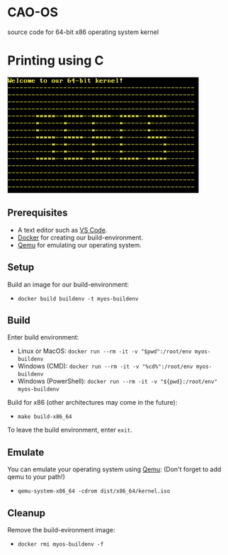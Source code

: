 # CAO-OS
source code for 64-bit x86 operating system kernel

# Printing using C
![SEECS](SEECS.png)

## Prerequisites

 - A text editor such as [VS Code](https://code.visualstudio.com/).
 - [Docker](https://www.docker.com/) for creating our build-environment.
 - [Qemu](https://www.qemu.org/) for emulating our operating system.

## Setup

Build an image for our build-environment:
 - `docker build buildenv -t myos-buildenv`

## Build

Enter build environment:
 - Linux or MacOS: `docker run --rm -it -v "$pwd":/root/env myos-buildenv`
 - Windows (CMD): `docker run --rm -it -v "%cd%":/root/env myos-buildenv`
 - Windows (PowerShell): `docker run --rm -it -v "${pwd}:/root/env" myos-buildenv`

Build for x86 (other architectures may come in the future):
 - `make build-x86_64`

To leave the build environment, enter `exit`.

## Emulate

You can emulate your operating system using [Qemu](https://www.qemu.org/): (Don't forget to add qemu to your path!)

 - `qemu-system-x86_64 -cdrom dist/x86_64/kernel.iso`

## Cleanup

Remove the build-evironment image:
 - `docker rmi myos-buildenv -f`
